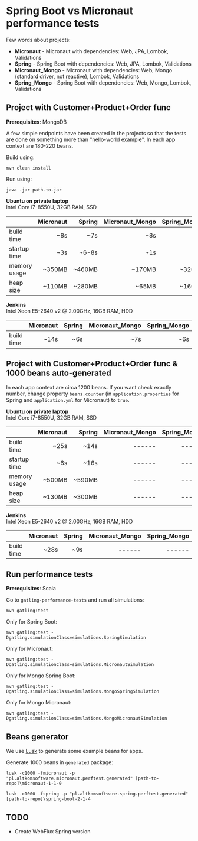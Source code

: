 # Spring Boot vs Micronaut performance tests

Few words about projects:
* **Micronaut** - Micronaut with dependencies: Web, JPA, Lombok, Validations
* **Spring** - Spring Boot with dependencies: Web, JPA, Lombok, Validations
* **Micronaut_Mongo** - Micronaut with dependencies: Web, Mongo (standard driver, not reactive), Lombok, Validations
* **Spring_Mongo** - Spring Boot with dependencies: Web, Mongo, Lombok, Validations

## Project with Customer+Product+Order func

**Prerequisites**: MongoDB

A few simple endpoints have been created in the projects so that the tests are done on something more than "hello-world example".
In each app context are 180-220 beans.

Build using: 
```
mvn clean install
```

Run using:
```
java -jar path-to-jar
```

**Ubuntu on private laptop** \
Intel Core i7-8550U, 32GB RAM, SSD

|                         | Micronaut | Spring | Micronaut_Mongo | Spring_Mongo |
| ----------------------- | ---------:| ------:| ---------------:| ------------:|
| build time              |    ~8s    | ~7s    |    ~8s          | ~7s          |
| startup time            |    ~3s    | ~6-8s  |    ~1s          | ~5s          |
| memory usage            | ~350MB    | ~460MB | ~170MB          | ~320MB       |
| heap size               | ~110MB    | ~280MB | ~65MB           | ~160MB       |

**Jenkins** \
Intel Xeon E5-2640 v2 @ 2.00GHz, 16GB RAM, HDD

|                         | Micronaut | Spring | Micronaut_Mongo | Spring_Mongo |
| ----------------------- | ---------:| ------:| ---------------:| ------------:|
| build time              | ~14s      | ~6s    | ~7s             | ~6s          |

## Project with Customer+Product+Order func & 1000 beans auto-generated

In each app context are circa 1200 beans.
If you want check exactly number, change property `beans.counter` (in `application.properties` for Spring and `application.yml` for Micronaut)  to `true`.

**Ubuntu on private laptop** \
Intel Core i7-8550U, 32GB RAM, SSD

|                         | Micronaut | Spring | Micronaut_Mongo | Spring_Mongo |
| ----------------------- | ---------:| ------:| ---------------:| ------------:|
| build time              | ~25s      | ~14s   | ------          | ------       |
| startup time            | ~6s       | ~16s   | ------          | ------       |
| memory usage            | ~500MB    | ~590MB | ------          | ------       |
| heap size               | ~130MB    | ~300MB | ------          | ------       |

**Jenkins** \
Intel Xeon E5-2640 v2 @ 2.00GHz, 16GB RAM, HDD

|                         | Micronaut | Spring | Micronaut_Mongo | Spring_Mongo |
| ----------------------- | ---------:| ------:| ---------------:| ------------:|
| build time              | ~28s      | ~9s    | ------          | ------       |

## Run performance tests
**Prerequisites**: Scala

Go to `gatling-performance-tests` and run all simulations:
```
mvn gatling:test
```
Only for Spring Boot:
```
mvn gatling:test -Dgatling.simulationClass=simulations.SpringSimulation
```
Only for Micronaut:
```
mvn gatling:test -Dgatling.simulationClass=simulations.MicronautSimulation
```
Only for Mongo Spring Boot:
```
mvn gatling:test -Dgatling.simulationClass=simulations.MongoSpringSimulation
```
Only for Mongo Micronaut:
```
mvn gatling:test -Dgatling.simulationClass=simulations.MongoMicronautSimulation
```
## Beans generator
We use [Lusk](https://github.com/musketyr/lusk) to generate some example beans for apps.

Generate 1000 beans in `generated` package:
```
lusk -c1000 -fmicronaut -p "pl.altkomsoftware.micronaut.perftest.generated" [path-to-repo]\micronaut-1-1-0

lusk -c1000 -fspring -p "pl.altkomsoftware.spring.perftest.generated" [path-to-repo]\spring-boot-2-1-4
```

## TODO
- Create WebFlux Spring version